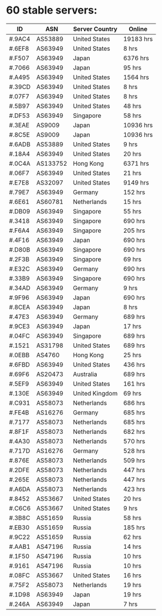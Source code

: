 # 60 stable servers:

| ID | ASN | Server Country | Online |
| ------ | ------ | ------ | ------ |
| #.9AC4 | AS53889 | United States | 19183 hrs |
| #.6EF8 | AS63949 | United States | 8 hrs |
| #.F507 | AS63949 | Japan | 6376 hrs |
| #.7066 | AS63949 | Japan | 95 hrs |
| #.A495 | AS63949 | United States | 1564 hrs |
| #.39CD | AS63949 | United States | 8 hrs |
| #.07F7 | AS63949 | United States | 8 hrs |
| #.5B97 | AS63949 | United States | 48 hrs |
| #.DF53 | AS63949 | Singapore | 58 hrs |
| #.3EAE | AS9009 | Japan | 10936 hrs |
| #.8C5E | AS9009 | Japan | 10936 hrs |
| #.6ADB | AS53889 | United States | 9 hrs |
| #.18A4 | AS63949 | United States | 20 hrs |
| #.0C4A | AS133752 | Hong Kong | 6371 hrs |
| #.06F7 | AS63949 | United States | 21 hrs |
| #.E7E8 | AS32097 | United States | 9149 hrs |
| #.79E7 | AS63949 | Germany | 152 hrs |
| #.6E61 | AS60781 | Netherlands | 15 hrs |
| #.DB09 | AS63949 | Singapore | 55 hrs |
| #.3418 | AS63949 | Singapore | 690 hrs |
| #.F6A4 | AS63949 | Singapore | 205 hrs |
| #.4F16 | AS63949 | Japan | 690 hrs |
| #.D80B | AS63949 | Singapore | 690 hrs |
| #.2F3B | AS63949 | Singapore | 69 hrs |
| #.E32C | AS63949 | Germany | 690 hrs |
| #.33B9 | AS63949 | Singapore | 690 hrs |
| #.34AD | AS63949 | Germany | 9 hrs |
| #.9F96 | AS63949 | Japan | 690 hrs |
| #.8CEA | AS63949 | Japan | 8 hrs |
| #.47E3 | AS63949 | Germany | 689 hrs |
| #.9CE3 | AS63949 | Japan | 17 hrs |
| #.04FC | AS63949 | Singapore | 689 hrs |
| #.1521 | AS31798 | United States | 689 hrs |
| #.0EBB | AS4760 | Hong Kong | 25 hrs |
| #.6FBD | AS63949 | United States | 436 hrs |
| #.69F6 | AS20473 | Australia | 689 hrs |
| #.5EF9 | AS63949 | United States | 161 hrs |
| #.130E | AS63949 | United Kingdom | 69 hrs |
| #.C931 | AS58073 | Netherlands | 686 hrs |
| #.FE4B | AS16276 | Germany | 685 hrs |
| #.7177 | AS58073 | Netherlands | 685 hrs |
| #.8F1F | AS58073 | Netherlands | 682 hrs |
| #.4A30 | AS58073 | Netherlands | 570 hrs |
| #.717D | AS16276 | Germany | 528 hrs |
| #.876E | AS58073 | Netherlands | 509 hrs |
| #.2DFE | AS58073 | Netherlands | 447 hrs |
| #.265E | AS58073 | Netherlands | 447 hrs |
| #.A6DA | AS58073 | Netherlands | 423 hrs |
| #.8452 | AS53667 | United States | 20 hrs |
| #.C6C6 | AS53667 | United States | 9 hrs |
| #.3B8C | AS51659 | Russia | 58 hrs |
| #.EB30 | AS51659 | Russia | 185 hrs |
| #.9C22 | AS51659 | Russia | 62 hrs |
| #.AAB1 | AS47196 | Russia | 14 hrs |
| #.1F50 | AS47196 | Russia | 10 hrs |
| #.9161 | AS47196 | Russia | 10 hrs |
| #.08FC | AS53667 | United States | 16 hrs |
| #.75F2 | AS58073 | Netherlands | 19 hrs |
| #.1D98 | AS63949 | Japan | 19 hrs |
| #.246A | AS63949 | Japan | 7 hrs |

